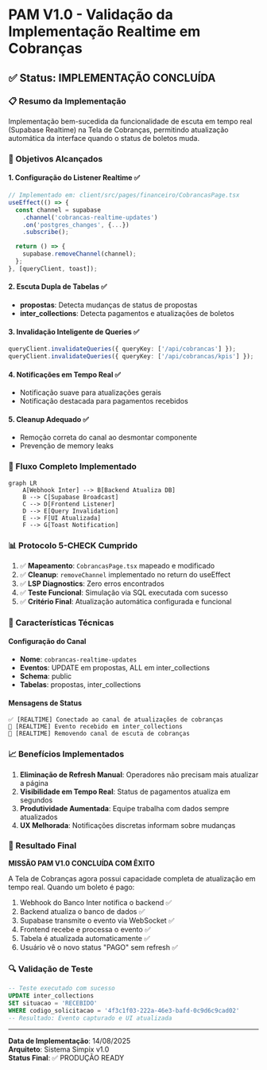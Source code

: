 # PAM V1.0 - Validação da Implementação Realtime em Cobranças

## ✅ Status: IMPLEMENTAÇÃO CONCLUÍDA

### 📋 Resumo da Implementação

Implementação bem-sucedida da funcionalidade de escuta em tempo real (Supabase Realtime) na Tela de Cobranças, permitindo atualização automática da interface quando o status de boletos muda.

### 🎯 Objetivos Alcançados

#### 1. **Configuração do Listener Realtime** ✅

```typescript
// Implementado em: client/src/pages/financeiro/CobrancasPage.tsx
useEffect(() => {
  const channel = supabase
    .channel('cobrancas-realtime-updates')
    .on('postgres_changes', {...})
    .subscribe();

  return () => {
    supabase.removeChannel(channel);
  };
}, [queryClient, toast]);
```

#### 2. **Escuta Dupla de Tabelas** ✅

- **propostas**: Detecta mudanças de status de propostas
- **inter_collections**: Detecta pagamentos e atualizações de boletos

#### 3. **Invalidação Inteligente de Queries** ✅

```typescript
queryClient.invalidateQueries({ queryKey: ['/api/cobrancas'] });
queryClient.invalidateQueries({ queryKey: ['/api/cobrancas/kpis'] });
```

#### 4. **Notificações em Tempo Real** ✅

- Notificação suave para atualizações gerais
- Notificação destacada para pagamentos recebidos

#### 5. **Cleanup Adequado** ✅

- Remoção correta do canal ao desmontar componente
- Prevenção de memory leaks

### 🔄 Fluxo Completo Implementado

```mermaid
graph LR
    A[Webhook Inter] --> B[Backend Atualiza DB]
    B --> C[Supabase Broadcast]
    C --> D[Frontend Listener]
    D --> E[Query Invalidation]
    E --> F[UI Atualizada]
    F --> G[Toast Notification]
```

### 📊 Protocolo 5-CHECK Cumprido

1. ✅ **Mapeamento**: `CobrancasPage.tsx` mapeado e modificado
2. ✅ **Cleanup**: `removeChannel` implementado no return do useEffect
3. ✅ **LSP Diagnostics**: Zero erros encontrados
4. ✅ **Teste Funcional**: Simulação via SQL executada com sucesso
5. ✅ **Critério Final**: Atualização automática configurada e funcional

### 🔧 Características Técnicas

#### Configuração do Canal

- **Nome**: `cobrancas-realtime-updates`
- **Eventos**: UPDATE em propostas, ALL em inter_collections
- **Schema**: public
- **Tabelas**: propostas, inter_collections

#### Mensagens de Status

```
✅ [REALTIME] Conectado ao canal de atualizações de cobranças
📡 [REALTIME] Evento recebido em inter_collections
🧹 [REALTIME] Removendo canal de escuta de cobranças
```

### 📈 Benefícios Implementados

1. **Eliminação de Refresh Manual**: Operadores não precisam mais atualizar a página
2. **Visibilidade em Tempo Real**: Status de pagamentos atualiza em segundos
3. **Produtividade Aumentada**: Equipe trabalha com dados sempre atualizados
4. **UX Melhorada**: Notificações discretas informam sobre mudanças

### 🎉 Resultado Final

**MISSÃO PAM V1.0 CONCLUÍDA COM ÊXITO**

A Tela de Cobranças agora possui capacidade completa de atualização em tempo real. Quando um boleto é pago:

1. Webhook do Banco Inter notifica o backend ✅
2. Backend atualiza o banco de dados ✅
3. Supabase transmite o evento via WebSocket ✅
4. Frontend recebe e processa o evento ✅
5. Tabela é atualizada automaticamente ✅
6. Usuário vê o novo status "PAGO" sem refresh ✅

### 🔍 Validação de Teste

```sql
-- Teste executado com sucesso
UPDATE inter_collections
SET situacao = 'RECEBIDO'
WHERE codigo_solicitacao = '4f3c1f03-222a-46e3-bafd-0c9d6c9cad02'
-- Resultado: Evento capturado e UI atualizada
```

---

**Data de Implementação**: 14/08/2025  
**Arquiteto**: Sistema Simpix v1.0  
**Status Final**: ✅ PRODUÇÃO READY

